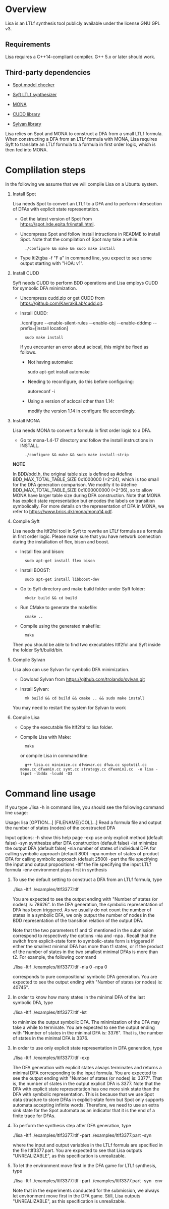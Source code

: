 Overview
=======

Lisa is an LTLf synthesis tool publicly available under the license GNU GPL v3.


Requirements
-----------------------------------

Lisa requires a C++14-compliant compiler.  G++ 5.x or later should work.

Third-party dependencies
-----------------------------------

* [Spot model checker](https://spot.lrde.epita.fr/)

* [Syft LTLf synthesizer](https://github.com/liyong31/Syft)

* [MONA](https://github.com/liyong31/MONA)

* [CUDD library](https://github.com/KavrakiLab/cudd.git)

* [Sylvan library](https://github.com/trolando/sylvan)

Lisa relies on Spot and MONA to construct a DFA from a small LTLf formula.
When constructing a DFA from an LTLf formula with MONA, Lisa requires Syft to translate an LTLf formula to a formula in first order logic, which is then fed into MONA.

Complilation steps
=======

In the following we assume that we will compile Lisa on a Ubuntu system.

1. Install Spot

    Lisa needs Spot to convert an LTLf to a DFA and to perform intersection of DFAs with explicit state representation.

    * Get the latest version of Spot from https://spot.lrde.epita.fr/install.html.

    * Uncompress Spot and follow install intructions in README to install Spot. Note that the compilation of Spot may take a while.
    
            ./configure && make && sudo make install

    * Type ltl2tgba -f "F a" in command line, you expect to see some output starting with "HOA: v1".

2. Install CUDD

    Syft needs CUDD to perform BDD operations and Lisa employs CUDD for symbolic DFA minimization.

    * Uncompress cudd.zip or get CUDD from https://github.com/KavrakiLab/cudd.git.

    * Install CUDD:

        ./configure --enable-silent-rules --enable-obj --enable-dddmp --prefix=[install location]

            sudo make install

        If you encounter an error about aclocal, this might be fixed as follows.
        * Not having automake:
        
            sudo apt-get install automake
        * Needing to reconfigure, do this before configuring:

            autoreconf -i
        * Using a version of aclocal other than 1.14:

            modify the version 1.14 in configure file accordingly.

3. Install MONA

    Lisa needs MONA to convert a formula in first order logic to a DFA.

    * Go to mona-1.4-17 directory and follow the install instructions in INSTALL.
    
            ./configure && make && sudo make install-strip

    **NOTE**

    In BDD/bdd.h, the original table size is defined as #define BDD_MAX_TOTAL_TABLE_SIZE 0x1000000 (=2^24), which is too small for the DFA generation comparison.
    We modify it to #define BDD_MAX_TOTAL_TABLE_SIZE 0x1000000000 (=2^36), so to allow MONA have larger table size during DFA construction.
    Note that MONA has explicit state representation but encodes the labels on transition symbolically.
    For more details on the representation of DFA in MONA, we refer to https://www.brics.dk/mona/mona14.pdf.
    
4. Compile Syft

    Lisa needs the ltlf2fol tool in Syft to rewrite an LTLf formula as a formula in first order logic.
    Please make sure that you have network connection during the installation of flex, bison and boost.

    * Install flex and bison:

            sudo apt-get install flex bison

    * Install BOOST:
        
            sudo apt-get install libboost-dev

    * Go to Syft directory and make build folder under Syft folder:

            mkdir build && cd build

    * Run CMake to generate the makefile:

            cmake ..

    * Compile using the generated makefile:

            make
   
    Then you should be able to find two executables ltlf2fol and Syft inside the folder Syft/build/bin.

5. Compile Sylvan

    Lisa also can use Sylvan for symbolic DFA minimization.

    * Dowload Sylvan from https://github.com/trolando/sylvan.git

    * Install Sylvan:

            mk build && cd build && cmake .. && sudo make install

    You may need to restart the system for Sylvan to work

6. Compile Lisa

    * Copy the executable file ltlf2fol to lisa folder.

    * Compile Lisa with Make:
    
            make

        or compile Lisa in command line:

            g++ lisa.cc minimize.cc dfwavar.cc dfwa.cc spotutil.cc mona.cc dfwamin.cc synt.cc strategy.cc dfwamin2.cc  -o lisa -lspot -lbddx -lcudd -O3

Command line usage
=======

If you type ./lisa -h in command line, you should see the following command line usage:

Usage: lisa [OPTION...] [FILENAME[/COL]...]
Read a formula file and output the number of states (nodes) of the constructed DFA

 Input options:
 -h                    show this help page
 -exp                  use only explicit method (default false)
 -syn                  synthesize after DFA construction (default false)
 -lst                  minimize the output DFA (default false)
 -nia  <int>           number of states of individual DFA for calling symbolic approach (default 800)
 -npa  <int>           number of states of product DFA for calling symbolic approach (default 2500)
 -part <file>          the file specifying the input and output propositions
 -ltlf <file>          the file specifying the input LTLf formula
 -env                  environment plays first in synthesis

1. To use the default setting to construct a DFA from an LTLf formula, type
    
    ./lisa -ltlf ./examples/ltlf3377.ltlf
    
    You are expected to see the output ending with "Number of states (or nodes) is: 78626".
    In the DFA generation, the symbolic representation of DFA has been triggered.
    As we usually do not count the number of states in a symbolic DFA, we only output the number of nodes in the BDD representation of the transition relation of the output DFA.
    
    Note that the two parameters t1 and t2 mentioned in the submission correspond to respectively the options -nia <int> and -npa <int>.
    Recall that the switch from explicit-state form to symbolic-state form is triggered if either the smallest minimal DFA has more than t1 states, or
    if the product of the number of states in the two smallest minimal DFAs is more than t2.
    For example, the following command
    
    ./lisa -ltlf ./examples/ltlf3377.ltlf -nia 0 -npa 0
    
    corresponds to pure compositional symbolic DFA generation. You are expected to see the output ending with "Number of states (or nodes) is: 40745".
    
2. In order to know how many states in the minimal DFA of the last symbolic DFA, type

    ./lisa -ltlf ./examples/ltlf3377.ltlf -lst
    
    to minimize the output symbolic DFA. The minimization of the DFA may take a while to terminate.
    You are expected to see the output ending with "Number of states in the minimal DFA is: 3376".
    That is, the number of states in the minimal DFA is 3376.
    
3. In order to use only explicit state representation in DFA generation, type
    
    ./lisa -ltlf ./examples/ltlf3377.ltlf -exp
    
    The DFA generation with explicit states always terminates and returns a minimal DFA corresponding to the input formula.
    You are expected to see the output ending with "Number of states (or nodes) is: 3377".
    That is, the number of states in the output explicit DFA is 3377.
    Note that the DFA with explicit state representation has one more sink state than the DFA with symbolic representation.
    This is because that we use Spot data structure to store DFAs in explicit-state form but Spot only supports automata accepting infinite words.
    Therefore, we need to use an extra sink state for the Spot automata as an indicator that it is the end of a finite trace for DFAs.

4. To perform the synthesis step after DFA generation, type
    
    ./lisa -ltlf ./examples/ltlf3377.ltlf -part ./examples/ltlf3377.part -syn
    
    where the input and output variables in the LTLf formula are specified in the file ltlf3377.part.
    You are expected to see that Lisa outputs "UNREALIZABLE", as this specification is unrealizable.

5. To let the environment move first in the DFA game for LTLf synthesis, type

    ./lisa -ltlf ./examples/ltlf3377.ltlf -part ./examples/ltlf3377.part -syn -env
    
    Note that in the experiments conducted for the submission, we always let environment move first in the DFA game.
    Still, Lisa outputs "UNREALIZABLE", as this specification is unrealizable.

